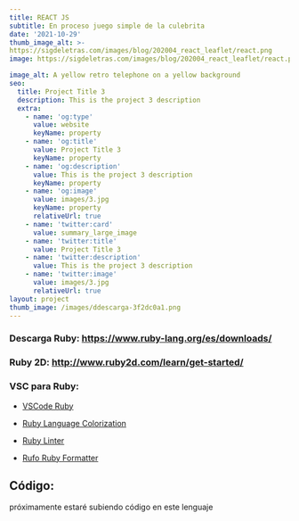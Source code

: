 ```yaml
---
title: REACT JS
subtitle: En proceso juego simple de la culebrita
date: '2021-10-29'
thumb_image_alt: >-
https://sigdeletras.com/images/blog/202004_react_leaflet/react.png
image: https://sigdeletras.com/images/blog/202004_react_leaflet/react.png

image_alt: A yellow retro telephone on a yellow background
seo:
  title: Project Title 3
  description: This is the project 3 description
  extra:
    - name: 'og:type'
      value: website
      keyName: property
    - name: 'og:title'
      value: Project Title 3
      keyName: property
    - name: 'og:description'
      value: This is the project 3 description
      keyName: property
    - name: 'og:image'
      value: images/3.jpg
      keyName: property
      relativeUrl: true
    - name: 'twitter:card'
      value: summary_large_image
    - name: 'twitter:title'
      value: Project Title 3
    - name: 'twitter:description'
      value: This is the project 3 description
    - name: 'twitter:image'
      value: images/3.jpg
      relativeUrl: true
layout: project
thumb_image: /images/ddescarga-3f2dc0a1.png
---
```

### Descarga Ruby: <https://www.ruby-lang.org/es/downloads/>

### Ruby 2D: <http://www.ruby2d.com/learn/get-started/>

### VSC para Ruby:

*   [VSCode Ruby](https://marketplace.visualstudio.com/items?itemName=wingrunr21.vscode-ruby)

<!---->

*   [Ruby Language Colorization](https://marketplace.visualstudio.com/items?itemName=groksrc.ruby)

<!---->

*   [Ruby Linter](https://marketplace.visualstudio.com/items?itemName=hoovercj.ruby-linter)

<!---->

*   [Rufo Ruby Formatter](https://marketplace.visualstudio.com/items?itemName=jnbt.vscode-rufo)



## Código:

próximamente estaré subiendo código en este lenguaje   

##

##
